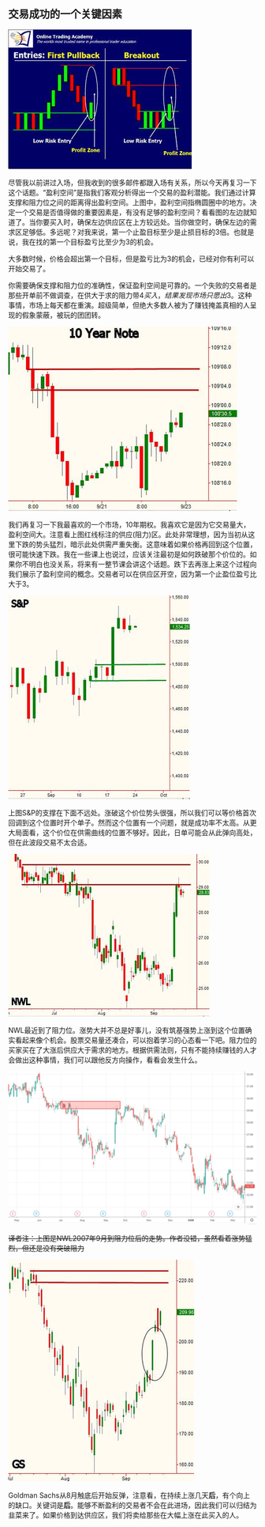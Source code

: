## 交易成功的一个关键因素

![](images/entry.jpg)

尽管我以前讲过入场，但我收到的很多邮件都跟入场有关系，所以今天再复习一下这个话题。“盈利空间”是指我们客观分析得出一个交易的盈利潜能。我们通过计算支撑和阻力位之间的距离得出盈利空间。上图中，盈利空间指椭圆圈中的地方。决定一个交易是否值得做的重要因素是，有没有足够的盈利空间？看看图的左边就知道了。当你要买入时，确保左边供应区在上方较远处。当你做空时，确保左边的需求区足够低。多远呢？对我来说，第一个止盈目标至少是止损目标的3倍。也就是说，我在找的第一个目标盈亏比至少为3的机会。

大多数时候，价格会超出第一个目标，但是盈亏比为3的机会，已经对你有利可以开始交易了。

你需要确保支撑和阻力位的准确性，保证盈利空间是可靠的。一个失败的交易者是那些开单前不做调查，在供大于求的阻力带4$买入，结果发现市场只愿出3$。这种事情，市场上每天都在重演。超级简单，但绝大多数人被为了赚钱掩盖真相的人呈现的假象蒙蔽，被玩的团团转。

![](images/10-year-note-future.jpg)

我们再复习一下我最喜欢的一个市场，10年期权。我喜欢它是因为它交易量大，盈利空间大。注意看上图红线标注的供应(阻力)区。此处非常理想，因为当初从这里下跌的势头猛烈，暗示此处供需严重失衡。这意味着如果价格再回到这个位置，很可能快速下跌。我在一些课上也说过，应该关注最初是如何跌破那个价位的。如果你不明白也没关系，将来有一整节课会讲这个话题。跌下去再涨上来这个过程向我们展示了盈利空间的概念。交易者可以在供应区开空，因为第一个止盈位盈亏比大于3。

![](images/S-P.jpg)

上图S&P的支撑在下面不远处。涨破这个价位势头很强，所以我们可以等价格首次回调到这个位置时开个单子。然而这个位置有一个问题，就是成功率不太高。从更大局面看，这个价位在供需曲线的位置不够好。因此，日单可能会从此弹向高处，但在此波段交易不太合适。

![](images/Newell.jpg)

NWL最近到了阻力位。涨势大并不总是好事儿，没有筑基强势上涨到这个位置确实看起来像个机会。股票交易量还凑合，可以抱着学习的心态看一下吧。阻力位的买家买在了大涨后供应大于需求的地方。根据供需法则，只有不能持续赚钱的人才会做出这种事情，我们可以跟他反方向操作，看看会发生什么。

![](images/nwl_later.jpg)

<del>译者注：上图是NWL2007年9月到阻力位后的走势。作者没错，虽然看着涨势猛烈，但还是没有突破阻力</del>

![](images/Goldman_Sachs.jpg)

Goldman Sachs从8月触底后开始反弹，注意看，在持续上涨几天**后**，有个向上的缺口。关键词是**后**。能够不断盈利的交易者不会在此进场，因此我们可以归结为韭菜来了。如果价格到达供应区，我们将卖给那些在大幅上涨在此买入的人。
